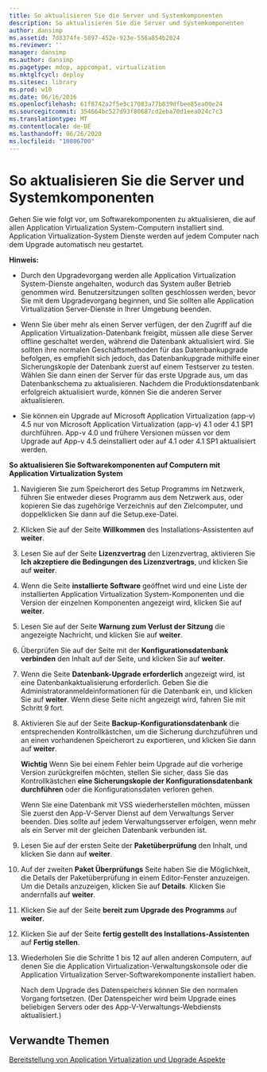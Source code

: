 ```yaml
---
title: So aktualisieren Sie die Server und Systemkomponenten
description: So aktualisieren Sie die Server und Systemkomponenten
author: dansimp
ms.assetid: 7d8374fe-5897-452e-923e-556a854b2024
ms.reviewer: ''
manager: dansimp
ms.author: dansimp
ms.pagetype: mdop, appcompat, virtualization
ms.mktglfcycl: deploy
ms.sitesec: library
ms.prod: w10
ms.date: 06/16/2016
ms.openlocfilehash: 61f8742a2f5e3c17083a77b839dfbee85ea00e24
ms.sourcegitcommit: 354664bc527d93f80687cd2eba70d1eea024c7c3
ms.translationtype: MT
ms.contentlocale: de-DE
ms.lasthandoff: 06/26/2020
ms.locfileid: "10806700"
---
```

# So aktualisieren Sie die Server und Systemkomponenten


Gehen Sie wie folgt vor, um Softwarekomponenten zu aktualisieren, die auf allen Application Virtualization System-Computern installiert sind. Application Virtualization-System Dienste werden auf jedem Computer nach dem Upgrade automatisch neu gestartet.

**Hinweis:**  
-   Durch den Upgradevorgang werden alle Application Virtualization System-Dienste angehalten, wodurch das System außer Betrieb genommen wird. Benutzersitzungen sollten geschlossen werden, bevor Sie mit dem Upgradevorgang beginnen, und Sie sollten alle Application Virtualization Server-Dienste in Ihrer Umgebung beenden.

-   Wenn Sie über mehr als einen Server verfügen, der den Zugriff auf die Application Virtualization-Datenbank freigibt, müssen alle diese Server offline geschaltet werden, während die Datenbank aktualisiert wird. Sie sollten ihre normalen Geschäftsmethoden für das Datenbankupgrade befolgen, es empfiehlt sich jedoch, das Datenbankupgrade mithilfe einer Sicherungskopie der Datenbank zuerst auf einem Testserver zu testen. Wählen Sie dann einen der Server für das erste Upgrade aus, um das Datenbankschema zu aktualisieren. Nachdem die Produktionsdatenbank erfolgreich aktualisiert wurde, können Sie die anderen Server aktualisieren.

-   Sie können ein Upgrade auf Microsoft Application Virtualization (app-v) 4.5 nur von Microsoft Application Virtualization (app-v) 4.1 oder 4.1 SP1 durchführen. App-v 4.0 und frühere Versionen müssen vor dem Upgrade auf App-v 4.5 deinstalliert oder auf 4.1 oder 4.1 SP1 aktualisiert werden.

 

**So aktualisieren Sie Softwarekomponenten auf Computern mit Application Virtualization System**

1.  Navigieren Sie zum Speicherort des Setup Programms im Netzwerk, führen Sie entweder dieses Programm aus dem Netzwerk aus, oder kopieren Sie das zugehörige Verzeichnis auf den Zielcomputer, und doppelklicken Sie dann auf die Setup.exe-Datei.

2.  Klicken Sie auf der Seite **Willkommen** des Installations-Assistenten auf **weiter**.

3.  Lesen Sie auf der Seite **Lizenzvertrag** den Lizenzvertrag, aktivieren Sie **Ich akzeptiere die Bedingungen des Lizenzvertrags**, und klicken Sie auf **weiter**.

4.  Wenn die Seite **installierte Software** geöffnet wird und eine Liste der installierten Application Virtualization System-Komponenten und die Version der einzelnen Komponenten angezeigt wird, klicken Sie auf **weiter**.

5.  Lesen Sie auf der Seite **Warnung zum Verlust der Sitzung** die angezeigte Nachricht, und klicken Sie auf **weiter**.

6.  Überprüfen Sie auf der Seite mit der **Konfigurationsdatenbank verbinden** den Inhalt auf der Seite, und klicken Sie auf **weiter**.

7.  Wenn die Seite **Datenbank-Upgrade erforderlich** angezeigt wird, ist eine Datenbankaktualisierung erforderlich. Geben Sie die Administratoranmeldeinformationen für die Datenbank ein, und klicken Sie auf **weiter**. Wenn diese Seite nicht angezeigt wird, fahren Sie mit Schritt 9 fort.

8.  Aktivieren Sie auf der Seite **Backup-Konfigurationsdatenbank** die entsprechenden Kontrollkästchen, um die Sicherung durchzuführen und an einen vorhandenen Speicherort zu exportieren, und klicken Sie dann auf **weiter**.

    **Wichtig**  Wenn Sie bei einem Fehler beim Upgrade auf die vorherige Version zurückgreifen möchten, stellen Sie sicher, dass Sie das Kontrollkästchen **eine Sicherungskopie der Konfigurationsdatenbank durchführen** oder die Konfigurationsdaten verloren gehen.

    Wenn Sie eine Datenbank mit VSS wiederherstellen möchten, müssen Sie zuerst den App-V-Server Dienst auf dem Verwaltungs Server beenden. Dies sollte auf jedem Verwaltungsserver erfolgen, wenn mehr als ein Server mit der gleichen Datenbank verbunden ist.

     

9.  Lesen Sie auf der ersten Seite der **Paketüberprüfung** den Inhalt, und klicken Sie dann auf **weiter**.

10. Auf der zweiten **Paket Überprüfungs** Seite haben Sie die Möglichkeit, die Details der Paketüberprüfung in einem Editor-Fenster anzuzeigen. Um die Details anzuzeigen, klicken Sie auf **Details**. Klicken Sie andernfalls auf **weiter**.

11. Klicken Sie auf der Seite **bereit zum Upgrade des Programms** auf **weiter**.

12. Klicken Sie auf der Seite **fertig gestellt des Installations-Assistenten** auf **Fertig stellen**.

13. Wiederholen Sie die Schritte 1 bis 12 auf allen anderen Computern, auf denen Sie die Application Virtualization-Verwaltungskonsole oder die Application Virtualization Server-Softwarekomponente installiert haben.

    Nach dem Upgrade des Datenspeichers können Sie den normalen Vorgang fortsetzen. (Der Datenspeicher wird beim Upgrade eines beliebigen Servers oder des App-V-Verwaltungs-Webdiensts aktualisiert.)

## Verwandte Themen


[Bereitstellung von Application Virtualization und Upgrade Aspekte](application-virtualization-deployment-and-upgrade-considerations.md)

 

 





